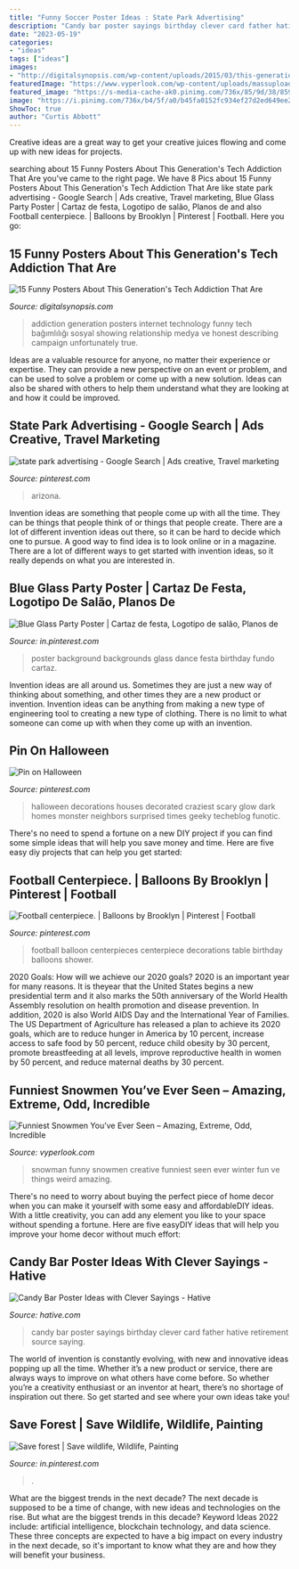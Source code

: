 ```yaml
---
title: "Funny Soccer Poster Ideas : State Park Advertising"
description: "Candy bar poster sayings birthday clever card father hative retirement source saying"
date: "2023-05-19"
categories:
- "ideas"
tags: ["ideas"]
images:
- "http://digitalsynopsis.com/wp-content/uploads/2015/03/this-generation-technology-internet-addiction-posters-2.jpg"
featuredImage: "https://www.vyperlook.com/wp-content/uploads/massupload/842302funny snowman 6.jpg"
featured_image: "https://s-media-cache-ak0.pinimg.com/736x/85/9d/38/859d38c775e1403a2845edd4b4f71cfa--football-centerpieces-balloon-centerpieces.jpg"
image: "https://i.pinimg.com/736x/b4/5f/a0/b45fa0152fc934ef27d2ed649ee27f9c.jpg"
ShowToc: true
author: "Curtis Abbott"
---
```



Creative ideas are a great way to get your creative juices flowing and come up with new ideas for projects.

	

		
searching about 15 Funny Posters About This Generation&#039;s Tech Addiction That Are you've came to the right page. We have 8 Pics about 15 Funny Posters About This Generation&#039;s Tech Addiction That Are like state park advertising - Google Search | Ads creative, Travel marketing, Blue Glass Party Poster | Cartaz de festa, Logotipo de salão, Planos de and also Football centerpiece. | Balloons by Brooklyn | Pinterest | Football. Here you go:
		
    
## 15 Funny Posters About This Generation&#039;s Tech Addiction That Are

<img loading=lazy src="http://digitalsynopsis.com/wp-content/uploads/2015/03/this-generation-technology-internet-addiction-posters-2.jpg" onerror="this.onerror=null;this.src='https://tse1.mm.bing.net/th?id=OIP.PE7uyfxohghUzh8ecA6PQwHaKY&amp;pid=15.1';" alt="15 Funny Posters About This Generation&#039;s Tech Addiction That Are">

_Source: digitalsynopsis.com_

>addiction generation posters internet technology funny tech bağımlılığı sosyal showing relationship medya ve honest describing campaign unfortunately true. 

	

Ideas are a valuable resource for anyone, no matter their experience or expertise. They can provide a new perspective on an event or problem, and can be used to solve a problem or come up with a new solution. Ideas can also be shared with others to help them understand what they are looking at and how it could be improved.

    
## State Park Advertising - Google Search | Ads Creative, Travel Marketing

<img loading=lazy src="https://i.pinimg.com/736x/a1/52/18/a15218492e6f842c61e42e3c76522a28--state-parks-advertising.jpg" onerror="this.onerror=null;this.src='https://tse2.mm.bing.net/th?id=OIP.bsc51iF-Hxsi8P6niHiFsgHaNU&amp;pid=15.1';" alt="state park advertising - Google Search | Ads creative, Travel marketing">

_Source: pinterest.com_

>arizona. 

	

Invention ideas are something that people come up with all the time. They can be things that people think of or things that people create. There are a lot of different invention ideas out there, so it can be hard to decide which one to pursue. A good way to find idea is to look online or in a magazine. There are a lot of different ways to get started with invention ideas, so it really depends on what you are interested in.

    
## Blue Glass Party Poster | Cartaz De Festa, Logotipo De Salão, Planos De

<img loading=lazy src="https://i.pinimg.com/736x/b4/5f/a0/b45fa0152fc934ef27d2ed649ee27f9c.jpg" onerror="this.onerror=null;this.src='https://tse3.mm.bing.net/th?id=OIP.oX_TFS61u8shFOH9ZYlw5QHaKs&amp;pid=15.1';" alt="Blue Glass Party Poster | Cartaz de festa, Logotipo de salão, Planos de">

_Source: in.pinterest.com_

>poster background backgrounds glass dance festa birthday fundo cartaz. 

	

Invention ideas are all around us. Sometimes they are just a new way of thinking about something, and other times they are a new product or invention. Invention ideas can be anything from making a new type of engineering tool to creating a new type of clothing. There is no limit to what someone can come up with when they come up with an invention.

    
## Pin On Halloween

<img loading=lazy src="https://i.pinimg.com/736x/bc/0e/15/bc0e154d8187a8f74661e7d9884ea50f.jpg" onerror="this.onerror=null;this.src='https://tse3.mm.bing.net/th?id=OIP.5CxufsQ_f8Es-PxHgzypLwHaLu&amp;pid=15.1';" alt="Pin on Halloween">

_Source: pinterest.com_

>halloween decorations houses decorated craziest scary glow dark homes monster neighbors surprised times geeky techeblog funotic. 

	

There's no need to spend a fortune on a new DIY project if you can find some simple ideas that will help you save money and time. Here are five easy diy projects that can help you get started: 

    
## Football Centerpiece. | Balloons By Brooklyn | Pinterest | Football

<img loading=lazy src="https://s-media-cache-ak0.pinimg.com/736x/85/9d/38/859d38c775e1403a2845edd4b4f71cfa--football-centerpieces-balloon-centerpieces.jpg" onerror="this.onerror=null;this.src='https://tse4.mm.bing.net/th?id=OIP.qenEBLheON28HyYg6GDl-wHaJ4&amp;pid=15.1';" alt="Football centerpiece. | Balloons by Brooklyn | Pinterest | Football">

_Source: pinterest.com_

>football balloon centerpieces centerpiece decorations table birthday balloons shower. 

	

2020 Goals: How will we achieve our 2020 goals?
2020 is an important year for many reasons. It is theyear that the United States begins a new presidential term and it also marks the 50th anniversary of the World Health Assembly resolution on health promotion and disease prevention. In addition, 2020 is also World AIDS Day and the International Year of Families. 
The US Department of Agriculture has released a plan to achieve its 2020 goals, which are to reduce hunger in America by 10 percent, increase access to safe food by 50 percent, reduce child obesity by 30 percent, promote breastfeeding at all levels, improve reproductive health in women by 50 percent, and reduce maternal deaths by 30 percent.

    
## Funniest Snowmen You’ve Ever Seen – Amazing, Extreme, Odd, Incredible

<img loading=lazy src="https://www.vyperlook.com/wp-content/uploads/massupload/842302funny snowman 6.jpg" onerror="this.onerror=null;this.src='https://tse1.mm.bing.net/th?id=OIP.Z1u_-wi-JhVK6YRz1izr-gHaFi&amp;pid=15.1';" alt="Funniest Snowmen You’ve Ever Seen – Amazing, Extreme, Odd, Incredible">

_Source: vyperlook.com_

>snowman funny snowmen creative funniest seen ever winter fun ve things weird amazing. 

	

There's no need to worry about buying the perfect piece of home decor when you can make it yourself with some easy and affordableDIY ideas. With a little creativity, you can add any element you like to your space without spending a fortune. Here are five easyDIY ideas that will help you improve your home decor without much effort: 

    
## Candy Bar Poster Ideas With Clever Sayings - Hative

<img loading=lazy src="https://hative.com/wp-content/uploads/2015/01/candy-bar-sayings/12-candy-bar-saying-ideas.jpg" onerror="this.onerror=null;this.src='https://tse2.mm.bing.net/th?id=OIP.xXtAGYzQS3vZBkdTWtcs0wHaJ4&amp;pid=15.1';" alt="Candy Bar Poster Ideas with Clever Sayings - Hative">

_Source: hative.com_

>candy bar poster sayings birthday clever card father hative retirement source saying. 

	

The world of invention is constantly evolving, with new and innovative ideas popping up all the time. Whether it’s a new product or service, there are always ways to improve on what others have come before. So whether you’re a creativity enthusiast or an inventor at heart, there’s no shortage of inspiration out there. So get started and see where your own ideas take you!

    
## Save Forest | Save Wildlife, Wildlife, Painting

<img loading=lazy src="https://i.pinimg.com/736x/b2/99/ea/b299eaf249eb4f725cd4f1762dd59245.jpg" onerror="this.onerror=null;this.src='https://tse3.mm.bing.net/th?id=OIP.AvfvwyNwCM0l9whhgrOpDAHaNK&amp;pid=15.1';" alt="Save forest | Save wildlife, Wildlife, Painting">

_Source: in.pinterest.com_

>. 

	

What are the biggest trends in the next decade?
The next decade is supposed to be a time of change, with new ideas and technologies on the rise. But what are the biggest trends in this decade? Keyword Ideas 2022 include: artificial intelligence, blockchain technology, and data science. These three concepts are expected to have a big impact on every industry in the next decade, so it's important to know what they are and how they will benefit your business.

